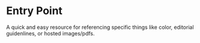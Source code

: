 # Entry Point

A quick and easy resource for referencing specific things like color, editorial guidenlines, or hosted images/pdfs. 